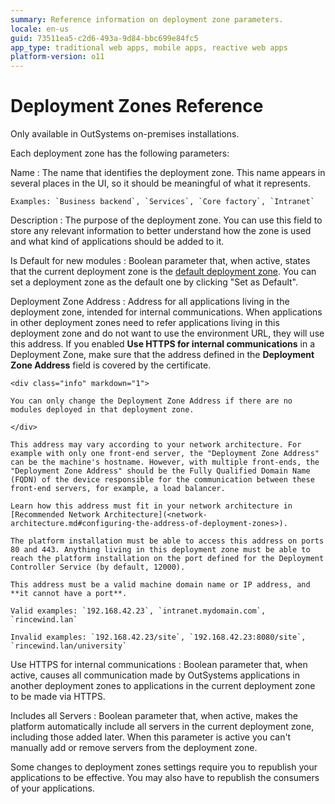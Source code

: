 ```yaml
---
summary: Reference information on deployment zone parameters.
locale: en-us
guid: 73511ea5-c2d6-493a-9d84-bbc699e84fc5
app_type: traditional web apps, mobile apps, reactive web apps
platform-version: o11
---
```


# Deployment Zones Reference

<div class="info" markdown="1">

Only available in OutSystems on-premises installations.

</div>

Each deployment zone has the following parameters:

Name
:   The name that identifies the deployment zone. This name appears in several places in the UI, so it should be meaningful of what it represents.

    Examples: `Business backend`, `Services`, `Core factory`, `Intranet`

Description
:   The purpose of the deployment zone. You can use this field to store any relevant information to better understand how the zone is used and what kind of applications should be added to it.

Is Default for new modules
:   Boolean parameter that, when active, states that the current deployment zone is the [default deployment zone](<intro.md#default-deployment-zone>). You can set a deployment zone as the default one by clicking "Set as Default".

Deployment Zone Address
:   Address for all applications living in the deployment zone, intended for internal communications. When applications in other deployment zones need to refer applications living in this deployment zone and do not want to use the environment URL, they will use this address. If you enabled **Use HTTPS for internal communications** in a Deployment Zone, make sure that the address defined in the **Deployment Zone Address** field is covered by the certificate.

    <div class="info" markdown="1">

    You can only change the Deployment Zone Address if there are no modules deployed in that deployment zone.

    </div>

    This address may vary according to your network architecture. For example with only one front-end server, the "Deployment Zone Address" can be the machine's hostname. However, with multiple front-ends, the "Deployment Zone Address" should be the Fully Qualified Domain Name (FQDN) of the device responsible for the communication between these front-end servers, for example, a load balancer.

    Learn how this address must fit in your network architecture in [Recommended Network Architecture](<network-architecture.md#configuring-the-address-of-deployment-zones>).

    The platform installation must be able to access this address on ports 80 and 443. Anything living in this deployment zone must be able to reach the platform installation on the port defined for the Deployment Controller Service (by default, 12000).

    This address must be a valid machine domain name or IP address, and **it cannot have a port**.

    Valid examples: `192.168.42.23`, `intranet.mydomain.com`, `rincewind.lan`
  
    Invalid examples: `192.168.42.23/site`, `192.168.42.23:8080/site`, `rincewind.lan/university`

Use HTTPS for internal communications
:   Boolean parameter that, when active, causes all communication made by OutSystems applications in another deployment zones to applications in the current deployment zone to be made via HTTPS.

Includes all Servers
:   Boolean parameter that, when active, makes the platform automatically include all servers in the current deployment zone, including those added later. When this parameter is active you can't manually add or remove servers from the deployment zone.

Some changes to deployment zones settings require you to republish your applications to be effective. You may also have to republish the consumers of your applications.
